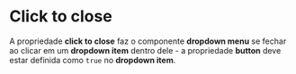 # Click to close

A propriedade **click to close** faz o componente **dropdown menu** se fechar ao clicar em um **dropdown item** dentro dele - a propriedade **button** deve estar definida como `true` no **dropdown item**.
